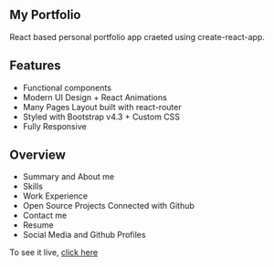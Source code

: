 ## My Portfolio
React based personal portfolio app craeted using create-react-app. 

## Features
- Functional components
- Modern UI Design + React Animations
- Many Pages Layout built with react-router
- Styled with Bootstrap v4.3 + Custom CSS
- Fully Responsive

## Overview
- Summary and About me
- Skills
- Work Experience
- Open Source Projects Connected with Github
- Contact me
- Resume
- Social Media and Github Profiles

To see it live, [click here](https://basil-kawak.github.io/)
